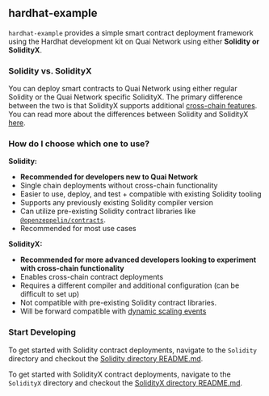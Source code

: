 ## hardhat-example

`hardhat-example` provides a simple smart contract deployment framework using the Hardhat development kit on Quai Network using either **Solidity or SolidityX**.

### Solidity vs. SolidityX

You can deploy smart contracts to Quai Network using either regular Solidity or the Quai Network specific SolidityX. The primary difference between the two is that SolidityX supports additional [cross-chain features](https://qu.ai/docs/develop/smart-contracts/opcode-additions/). You can read more about the differences between Solidity and SolidityX [here](https://qu.ai/docs/develop/smart-contracts/languages/).

### How do I choose which one to use?

**Solidity:**

- **Recommended for developers new to Quai Network**
- Single chain deployments without cross-chain functionality
- Easier to use, deploy, and test + compatible with existing Solidity tooling
- Supports any previously existing Solidity compiler version
- Can utilize pre-existing Solidity contract libraries like [`@openzeppelin/contracts`](https://www.npmjs.com/package/@openzeppelin/contracts).
- Recommended for most use cases

**SolidityX:**

- **Recommended for more advanced developers looking to experiment with cross-chain functionality**
- Enables cross-chain contract deployments
- Requires a different compiler and additional configuration (can be difficult to set up)
- Not compatible with pre-existing Solidity contract libraries.
- Will be forward compatible with [dynamic scaling events](https://qu.ai/docs/learn/advanced-introduction/poem/infinite-execution-shards/dynamic-sharding/)

### Start Developing

To get started with Solidity contract deployments, navigate to the `Solidity` directory and checkout the [Solidity directory README.md](./Solidity/README.md).

To get started with SolidityX contract deployments, navigate to the `SolidityX` directory and checkout the [SolidityX directory README.md](./SolidityX/README.md).
